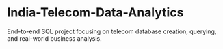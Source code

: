 # India-Telecom-Data-Analytics
End-to-end SQL project focusing on telecom database creation, querying, and real-world business analysis.
